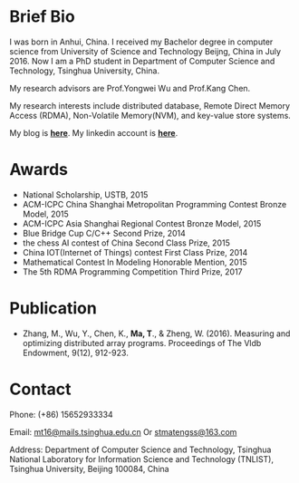 # Brief Bio

I was born in Anhui, China. I received my Bachelor degree in computer science from University of Science and Technology Beijng, China in July 2016. Now I am a PhD student in Department of Computer Science and Technology, Tsinghua University, China.

My research advisors are Prof.Yongwei Wu and Prof.Kang Chen.

My research interests include distributed database, Remote Direct Memory Access (RDMA), Non-Volatile Memory(NVM), and key-value store systems.

My blog is [**here**](https://stmatengss.github.io/blog/).
My linkedin account is [**here**](https://www.linkedin.com/in/ma-teng-69a0a8115/).

# Awards

* National Scholarship, USTB, 2015
* ACM-ICPC China Shanghai Metropolitan Programming Contest Bronze Model, 2015
* ACM-ICPC Asia Shanghai Regional Contest Bronze Model, 2015
* Blue Bridge Cup C/C++ Second Prize, 2014
* the chess AI contest of China Second Class Prize, 2015
* China IOT(Internet of Things) contest First Class Prize, 2014
* Mathematical Contest In Modeling Honorable Mention, 2015
* The 5th RDMA Programming Competition Third Prize, 2017

# Publication

* Zhang, M., Wu, Y., Chen, K., **Ma, T**., & Zheng, W. (2016). Measuring and optimizing distributed array programs. Proceedings of The Vldb Endowment, 9(12), 912-923.

# Contact

Phone: (+86) 15652933334

Email: mt16@mails.tsinghua.edu.cn Or stmatengss@163.com

Address: Department of Computer Science and Technology, Tsinghua National Laboratory for Information Science and Technology (TNLIST), Tsinghua University, Beijing 100084, China




